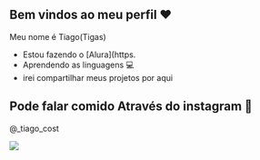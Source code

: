 ## Bem vindos ao meu perfil ❤️

Meu nome é Tiago(Tigas) 

- Estou fazendo o [Alura](https.
- Aprendendo as linguagens 💻
- irei compartilhar meus projetos por aqui
 
## Pode falar comido Através do instagram  📧
@_tiago_cost

 ![](https://media1.tenor.com/m/ISCbeJiZt3cAAAAC/bellingham-real-madrid.gif)
 
